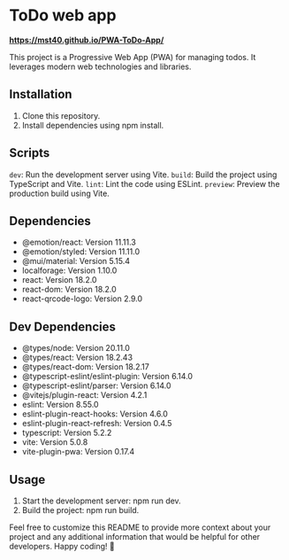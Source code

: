 # ToDo web app

**https://mst40.github.io/PWA-ToDo-App/**

This project is a Progressive Web App (PWA) for managing todos. It leverages modern web technologies and libraries.

## Installation

1. Clone this repository.
2. Install dependencies using npm install.

## Scripts

`dev`: Run the development server using Vite.
`build`: Build the project using TypeScript and Vite.
`lint`: Lint the code using ESLint.
`preview`: Preview the production build using Vite.

## Dependencies

- @emotion/react: Version 11.11.3
- @emotion/styled: Version 11.11.0
- @mui/material: Version 5.15.4
- localforage: Version 1.10.0
- react: Version 18.2.0
- react-dom: Version 18.2.0
- react-qrcode-logo: Version 2.9.0

## Dev Dependencies

- @types/node: Version 20.11.0
- @types/react: Version 18.2.43
- @types/react-dom: Version 18.2.17
- @typescript-eslint/eslint-plugin: Version 6.14.0
- @typescript-eslint/parser: Version 6.14.0
- @vitejs/plugin-react: Version 4.2.1
- eslint: Version 8.55.0
- eslint-plugin-react-hooks: Version 4.6.0
- eslint-plugin-react-refresh: Version 0.4.5
- typescript: Version 5.2.2
- vite: Version 5.0.8
- vite-plugin-pwa: Version 0.17.4

## Usage

1. Start the development server: npm run dev.
2. Build the project: npm run build.

Feel free to customize this README to provide more context about your project and any additional information that would be helpful for other developers. Happy coding! 🚀
